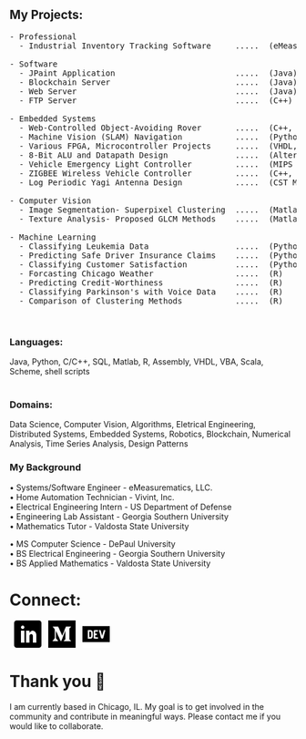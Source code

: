 ## My Projects:
<pre>
- Professional
  - Industrial Inventory Tracking Software     .....  (eMeasurematics)
  
- Software
  - JPaint Application                         .....  (Java)
  - Blockchain Server                          .....  (Java)
  - Web Server                                 .....  (Java)
  - FTP Server                                 .....  (C++)
  
- Embedded Systems
  - Web-Controlled Object-Avoiding Rover       .....  (C++, Python)
  - Machine Vision (SLAM) Navigation           .....  (Python)
  - Various FPGA, Microcontroller Projects     .....  (VHDL, Assembly, C++)
  - 8-Bit ALU and Datapath Design              .....  (Altera Quartus II)
  - Vehicle Emergency Light Controller         .....  (MIPS Assembly)
  - ZIGBEE Wireless Vehicle Controller         .....  (C++, Python)
  - Log Periodic Yagi Antenna Design           .....  (CST Microwave Studio)
  
- Computer Vision
  - Image Segmentation- Superpixel Clustering  .....  (Matlab)
  - Texture Analysis- Proposed GLCM Methods    .....  (Matlab)
  
- Machine Learning
  - Classifying Leukemia Data                  .....  (Python) 
  - Predicting Safe Driver Insurance Claims    .....  (Python) 
  - Classifying Customer Satisfaction          .....  (Python)
  - Forcasting Chicago Weather                 .....  (R) 
  - Predicting Credit-Worthiness               .....  (R) 
  - Classifying Parkinson's with Voice Data    .....  (R) 
  - Comparison of Clustering Methods           .....  (R) 
</pre>


<br/>

### Languages:
Java, Python, C/C++, SQL, Matlab, R, Assembly, VHDL, VBA, Scala, Scheme, shell scripts  
<br/>

### Domains:
Data Science, Computer Vision, Algorithms, Eletrical Engineering, Distributed Systems, Embedded Systems, Robotics, Blockchain, Numerical Analysis, Time Series Analysis, Design Patterns
<br/>


### My Background
• Systems/Software Engineer - eMeasurematics, LLC.  
• Home Automation Technician - Vivint, Inc.  
• Electrical Engineering Intern - US Department of Defense  
• Engineering Lab Assistant - Georgia Southern University  
• Mathematics Tutor - Valdosta State University  

• MS Computer Science - DePaul University  
• BS Electrical Engineering - Georgia Southern University  
• BS Applied Mathematics - Valdosta State University  


# Connect: 
&nbsp;
<a href="https://www.linkedin.com/in/ecedavis/" title="Follow me on LinkedIn">
  <img
    width="48"
    alt="Follow me on LinkedIn"
    src="https://raw.githubusercontent.com/ecedavis/ecedavis/master/assets/icons/linkedin.svg"
  /></a>
&nbsp;
<a href="https://medium.com/@ecedavis" title="Follow me on Medium">
  <img
    width="48"
    alt="Follow me on Medium"
    src="https://raw.githubusercontent.com/ecedavis/ecedavis/master/assets/icons/medium.svg"
  /></a>
&nbsp;
<a href="https://dev.to/trekhleb" title="Follow me on DevTo">
  <img
    width="48"
    alt="Follow me on DevTo"
    src="https://raw.githubusercontent.com/ecedavis/ecedavis/master/assets/icons/devto.svg"
  /></a>



# Thank you 👋

I am currently based in Chicago, IL. My goal is to get involved in the community and contribute in meaningful ways. Please contact me if you would like to collaborate.
<br/>



<!--
**ecedavis/ecedavis** is a ✨ _special_ ✨ repository because its `README.md` (this file) appears on your GitHub profile.

Here are some ideas to get you started:

- 🔭 I’m currently working on ...
- 🌱 I’m currently learning ...
- 👯 I’m looking to collaborate on ...
- 🤔 I’m looking for help with ...
- 💬 Ask me about ...
- 📫 How to reach me: ...
- 😄 Pronouns: ...
- ⚡ Fun fact: ...
-->
